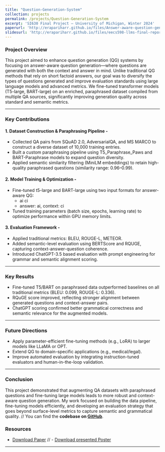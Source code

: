 ```yaml
---
title: "Question-Generation-System"
collection: projects
permalink: /projects/Question-Generation-System
excerpt: 'SI630 Final Project – University of Michigan, Winter 2024'
paperurl: 'http://erapariharr.github.io/files/Answer-aware-question-generation.pdf'
slidesurl: 'http://erapariharr.github.io/files/eecs598-llms-final-report.pdf'
---
```



### Project Overview

This project aimed to enhance question generation (QG) systems by focusing on answer-aware question generation—where questions are generated with both the context and answer in mind. Unlike traditional QG methods that rely on short factoid answers, our goal was to diversify the types of questions generated and improve evaluation standards using large language models and advanced metrics. We fine-tuned transformer models (T5-large, BART-large) on an enriched, paraphrased dataset compiled from multiple QA sources, significantly improving generation quality across standard and semantic metrics.

---

### Key Contributions

#### 1. Dataset Construction & Paraphrasing Pipeline - 
- Collected QA pairs from SQuAD 2.0, AdversarialQA, and MS MARCO to construct a diverse dataset of 10,000 training entries.
- Built a custom paraphrasing pipeline using T5_Paraphrase_Paws and BART-Paraphrase models to expand question diversity.
- Applied semantic similarity filtering (MiniLM embeddings) to retain high-quality paraphrased questions (similarity range: 0.96–0.99).

#### 2. Model Training & Optimization - 
- Fine-tuned t5-large and BART-large using two input formats for answer-aware QG:
    - <answer> ai <context> ci
    - answer: ai, context: ci
- Tuned training parameters (batch size, epochs, learning rate) to optimize performance within GPU memory limits.

#### 3. Evaluation Framework - 
- Applied traditional metrics: BLEU, ROUGE-L, METEOR.
- Added semantic-level evaluation using BERTScore and RQUGE, capturing context-answer-question coherence.
- Introduced ChatGPT-3.5 based evaluation with prompt engineering for grammar and semantic alignment scoring.
---

### Key Results
- Fine-tuned T5/BART on paraphrased data outperformed baselines on all traditional metrics (BLEU: 0.099, ROUGE-L: 0.336).
- RQuGE score improved, reflecting stronger alignment between generated questions and context-answer pairs.
- ChatGPT scoring confirmed better grammatical correctness and semantic relevance for the augmented models.

---

### Future Directions
- Apply parameter-efficient fine-tuning methods (e.g., LoRA) to larger models like LLaMA or OPT.
- Extend QG to domain-specific applications (e.g., medical/legal).
- Improve automated evaluation by integrating instruction-tuned evaluators and human-in-the-loop validation.

---

### Conclusion

This project demonstrated that augmenting QA datasets with paraphrased questions and fine-tuning large models leads to more robust and context-aware question generation. My work focused on building the data pipeline, fine-tuning models efficiently, and developing an evaluation strategy that goes beyond surface-level metrics to capture semantic and grammatical quality.
// You can find the **codebase on [GitHub](#)**.

### Resources

- [Download Paper](http://academicpages.github.io/files/Answer-aware-question-generation.pdf)
// - [Download presented Poster](http://academicpages.github.io/files/slides1.pdf)

---
